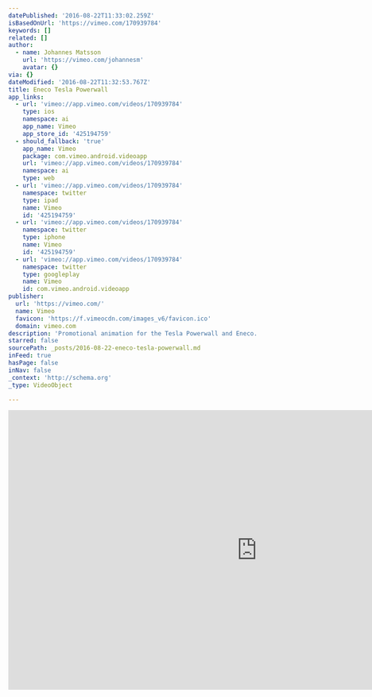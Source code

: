 ```yaml
---
datePublished: '2016-08-22T11:33:02.259Z'
isBasedOnUrl: 'https://vimeo.com/170939784'
keywords: []
related: []
author:
  - name: Johannes Matsson
    url: 'https://vimeo.com/johannesm'
    avatar: {}
via: {}
dateModified: '2016-08-22T11:32:53.767Z'
title: Eneco Tesla Powerwall
app_links:
  - url: 'vimeo://app.vimeo.com/videos/170939784'
    type: ios
    namespace: ai
    app_name: Vimeo
    app_store_id: '425194759'
  - should_fallback: 'true'
    app_name: Vimeo
    package: com.vimeo.android.videoapp
    url: 'vimeo://app.vimeo.com/videos/170939784'
    namespace: ai
    type: web
  - url: 'vimeo://app.vimeo.com/videos/170939784'
    namespace: twitter
    type: ipad
    name: Vimeo
    id: '425194759'
  - url: 'vimeo://app.vimeo.com/videos/170939784'
    namespace: twitter
    type: iphone
    name: Vimeo
    id: '425194759'
  - url: 'vimeo://app.vimeo.com/videos/170939784'
    namespace: twitter
    type: googleplay
    name: Vimeo
    id: com.vimeo.android.videoapp
publisher:
  url: 'https://vimeo.com/'
  name: Vimeo
  favicon: 'https://f.vimeocdn.com/images_v6/favicon.ico'
  domain: vimeo.com
description: 'Promotional animation for the Tesla Powerwall and Eneco. '
starred: false
sourcePath: _posts/2016-08-22-eneco-tesla-powerwall.md
inFeed: true
hasPage: false
inNav: false
_context: 'http://schema.org'
_type: VideoObject

---
```

<iframe src="https://cdn.embedly.com/widgets/media.html?src=https%3A%2F%2Fplayer.vimeo.com%2Fvideo%2F170939784&amp;url=https%3A%2F%2Fvimeo.com%2F170939784&amp;image=https%3A%2F%2Fi.vimeocdn.com%2Fvideo%2F576193133_1280.jpg&amp;key=b7d04c9b404c499eba89ee7072e1c4f7&amp;type=text%2Fhtml&amp;schema=vimeo" width="1000" height="563" scrolling="no" frameborder="0" allowfullscreen="" style=""></iframe>